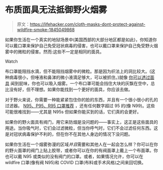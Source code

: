 # 布质面具无法抵御野火烟雾

> 原文：<https://lifehacker.com/cloth-masks-dont-protect-against-wildfire-smoke-1845049868>

如果你生活在一个真实的地狱场景中(美国西部的大部分地区都是如此)，你知道你可以戴口罩来保护自己免受冠状病毒的侵害，也可以戴口罩来保护自己免受野火烟雾中的微粒的侵害。然而:这些不一定是相同的面具。

Watch

布口罩能阻挡水滴，但不能阻挡烟雾中的微粒。那是因为织法上的洞比较大。(这种病毒很小，但唾液和鼻涕的微小液滴足够大，可以被抓住。)就像 [你可以透过面具](https://vitals.lifehacker.com/why-you-can-smell-a-fart-through-a-mask-1844470030) 闻到屁味，你也可以吸入烟雾。一个布口罩可能会挡住大块的灰飘在空中，总比没有好，但不理想。如果你能找到一个更好的面具，你应该去做。

对于野火来说，你需要一种能紧紧包住你的脸的东西，并且有一个很小很小的孔的过滤器。 [N95、P95、R95 口罩推荐](https://lifehacker.com/this-is-the-right-way-to-wear-a-smoke-mask-1830434399) ，还有任何数字超过 95 的(像 N99)。这些可能很难找到——尤其是 N95s 但如果你能买到的话，它们真的会更好。

如果你的野火面具有阀门，用它来防烟是没问题的——事实上，这正是这些面具的用途。当你吸气时，它们会过滤微粒，但当你呼气时，它们不会过滤任何东西。这是对冠状病毒保护不利的，但在你不在其他人身边的情况下没问题。

如果你生活在一个烟雾弥漫的区域*并且*需要和其他人在一起会怎么样？你可以在你的野火面罩的阀门上贴上胶带，或者你可以在你的有阀面罩上戴上一个布面罩。你也可以戴 N95 或类似的没有阀门的口罩。或者，如果情况允许，你可以在 wildfire 口罩(像有阀 N95)和 COVID 口罩(布料或手术风格)之间来回切换。